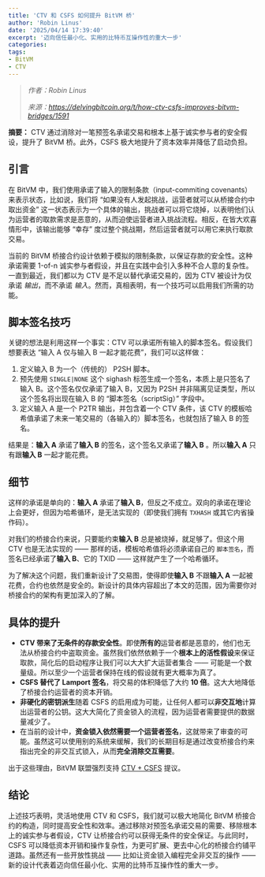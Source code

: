 ```yaml
---
title: 'CTV 和 CSFS 如何提升 BitVM 桥'
author: 'Robin Linus'
date: '2025/04/14 17:39:40'
excerpt: '迈向信任最小化、实用的比特币互操作性的重大一步'
categories:
tags:
- BitVM
- CTV
---
```



> *作者：Robin Linus*
> 
> *来源：<https://delvingbitcoin.org/t/how-ctv-csfs-improves-bitvm-bridges/1591>*



**摘要：** CTV 通过消除对一笔预签名承诺交易和根本上基于诚实参与者的安全假设，提升了 BitVM 桥。此外，CSFS 极大地提升了资本效率并降低了启动负担。

## 引言

在 BitVM 中，我们使用承诺了输入的限制条款（input-commiting covenants）来表示状态，比如说，我们将 “如果没有人发起挑战，运营者就可以从桥接合约中取出资金” 这一状态表示为一个具体的输出，挑战者可以将它烧掉，以表明他们认为运营者的取款需求是恶意的，从而迫使运营者进入挑战流程。相反，在皆大欢喜情形中，该输出能够 “幸存” 度过整个挑战期，然后运营者就可以用它来执行取款交易。

当前的 BitVM 桥接合约设计依赖于模拟的限制条款，以保证存款的安全性。这种承诺需要 1-of-n 诚实参与者假设，并且在实践中会引入多种不合人意的复杂性。一直到最近，我们都以为 CTV 是不足以替代承诺交易的，因为 CTV 被设计为仅承诺 *输出*，而不承诺 *输入*。然而，真相表明，有一个技巧可以启用我们所需的功能。

## 脚本签名技巧

关键的想法是利用这样一个事实：CTV 可以承诺所有输入的脚本签名。假设我们想要表达 “输入 A 仅与输入 B 一起才能花费”，我们可以这样做：

1. 定义输入 B 为一个（传统的） P2SH 脚本。
2. 预先使用 `SINGLE|NONE` 这个 sighash 标签生成一个签名，本质上是只签名了输入 B。这个签名仅仅承诺了输入 B，又因为 P2SH 并非隔离见证类型，所以这个签名将出现在输入 B 的 “脚本签名（scriptSig）” 字段中。
3. 定义输入 A 是一个 P2TR 输出，并包含着一个 CTV 条件，该 CTV 的模板哈希值承诺了未来一笔交易的（各输入的）脚本签名，也就包括了输入 B 的签名。

结果是：**输入 A** 承诺了**输入 B** 的签名，这个签名又承诺了**输入 B** 。所以**输入 A** 只有跟**输入 B** 一起才能花费。

##  细节

这样的承诺是单向的：**输入 A** 承诺了**输入 B**，但反之不成立。双向的承诺在理论上会更好，但因为哈希循环，是无法实现的（即使我们拥有 `TXHASH` 或其它内省操作码）。

对我们的桥接合约来说，只要能约束**输入 B** 总是被烧掉，就足够了。但这个用 CTV 也是无法实现的 —— 那样的话，模板哈希值将必须承诺自己的 `脚本签名`，而签名已经承诺了**输入 B**、它的 TXID —— 这样就产生了一个哈希循环。

为了解决这个问题，我们重新设计了交易图，使得即使**输入 B** 不跟**输入 A** 一起被花费，合约也依然是安全的。新设计的具体内容超出了本文的范围，因为需要你对桥接合约的架构有更加深入的了解。

## 具体的提升

- **CTV 带来了无条件的存款安全性**。即使**所有的**运营者都是恶意的，他们也无法从桥接合约中盗取资金。虽然我们依然依赖于一个**根本上的活性假设**来保证取款，简化后的启动程序让我们可以大大扩大运营者集合 —— 可能是一个数量级。所以至少一个运营者保持在线的假设就有更大概率为真了。
- **CSFS 替代了 Lamport 签名**，将交易的体积降低了大约 **10 倍**。这大大地降低了桥接合约运营者的资本开销。
- **非硬化的密钥派生**随着 CSFS 的启用成为可能，让任何人都可以**非交互地**计算出运营者的公钥。这大大简化了资金锁入的流程，因为运营者需要提供的数据量减少了。
- 在当前的设计中，**资金锁入依然需要一个运营者签名**，这就带来了审查的可能。虽然这可以使用别的系统来缓解，我们的长期目标是通过改变桥接合约来指出完全的非交互式锁入，从而**完全消除交互需要**。

出于这些理由，BitVM 联盟强烈支持 [CTV + CSFS](https://delvingbitcoin.org/t/ctv-csfs-can-we-reach-consensus-on-a-first-step-towards-covenants/1509/11) 提议。

## 结论

上述技巧表明，灵活地使用 CTV 和 CSFS，我们就可以极大地简化 BitVM 桥接合约的构造，同时提高安全性和效率。通过移除对预签名承诺交易的需要、移除根本上的诚实参与者假设，CTV  让桥接合约可以获得无条件的安全保证。与此同时，CSFS 可以降低资本开销和操作复杂性，为更可扩展、更去中心化的桥接合约铺平道路。虽然还有一些开放性挑战 —— 比如让资金锁入编程完全非交互的操作 —— 新的设计代表着迈向信任最小化、实用的比特币互操作性的重大一步。